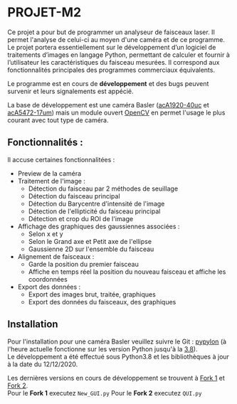# PROJET-M2
  
Ce projet a pour but de programmer un analyseur de faisceaux laser. Il permet l'analyse de celui-ci au moyen d'une caméra et de ce programme. Le projet portera essentiellement sur le développement d’un logiciel de traitements d’images en langage Python, permettant de calculer et fournir à l’utilisateur les caractéristiques du faisceau mesurées. Il correspond aux fonctionnalités principales des programmes commerciaux équivalents. 
  
Le programme est en cours de **développement** et des bugs peuvent survenir et leurs signalements est appécié.  
  
La base de développement est une caméra Basler ([acA1920-40uc](https://www.baslerweb.com/en/products/cameras/area-scan-cameras/ace/aca1920-40uc/) et [acA5472-17um](https://www.baslerweb.com/en/products/cameras/area-scan-cameras/ace/aca5472-17um/)) mais un module ouvert [OpenCV](https://opencv.org/) en permet l'usage le plus courant avec tout type de caméra.  
  
  
## Fonctionnalités :  
  
Il accuse certaines fonctionnalitées :    
  * Preview de la caméra  
  * Traitement de l'image :  
    * Détection du faisceau par 2 méthodes de seuillage  
    * Détection du faisceau principal  
    * Détection du Barycentre d'intensité de l'image  
    * Détection de l'ellipticité du faisceau principal  
    * Détection et crop du ROI de l'image  
  * Affichage des graphiques des gaussiennes associées :  
    * Selon x et y  
    * Selon le Grand axe et Petit axe de l'ellipse  
    * Gaussienne 2D sur l'ensemble du faisceau  
  * Alignement de faisceaux :  
    * Garde la position du premier faisceau  
    * Affiche en temps réel la position du nouveau faisceau et affiche les coordonnées  
  * Export des données :  
     * Export des images brut, traitée, graphiques  
     * Export des données du faisceaux, des graphiques  
   
  
## Installation  
  
Pour l'installation pour une caméra Basler veuillez suivre le Git : [pypylon](https://github.com/basler/pypylon) (à l'heure actuelle fonctionne sur les version Python jusqu'à la [3.8](https://www.python.org/downloads/release/python-386/)).  
Le développement a été effectué sous Python3.8 et les bibliothèques à jour à la date du 12/12/2020.  
  
Les dernières versions en cours de développement se trouvent à [Fork 1](https://github.com/quentincoche/PROJET-M2/tree/master/D%C3%A9veloppement/Marin) et [Fork 2](https://github.com/quentincoche/PROJET-M2/tree/master/D%C3%A9veloppement/Quentin).  
Pour le **Fork 1** executez ``New_GUI.py``
Pour le **Fork 2** executez ``QUI.py``
